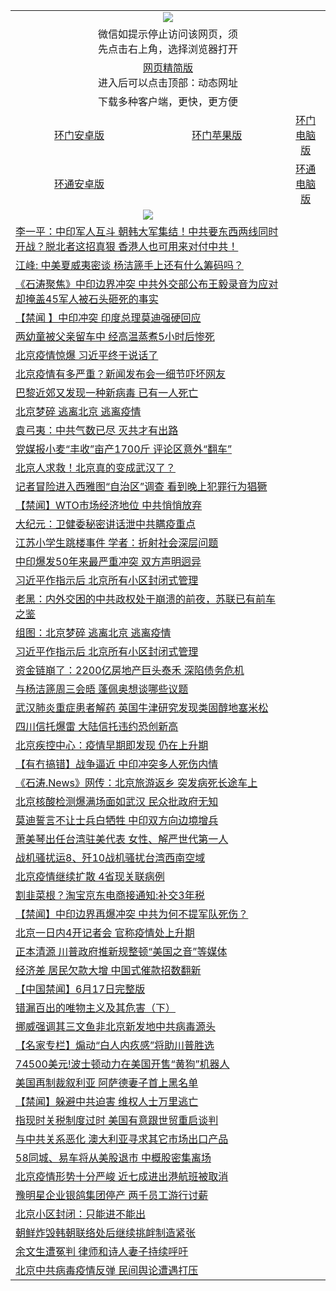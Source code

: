 <table>
  <tr>
    <td colspan="3" align="center"><img src="https://cdn.jsdelivr.net/gh/opipe/up/oGate65.jpg"/></td>
  </tr>
  <tr>
    <td colspan="3" align="center">微信如提示停止访问该网页，须<br/>先点击右上角，选择浏览器打开</td>
  <tr>
  <tr>
    <td colspan="3" align="center"><a href="https://gitcdn.xyz/cdn/otiny/up/master/show005.htm">网页精简版</a><br/>进入后可以点击顶部：动态网址</td>
  </tr>
  <tr>
    <td colspan="3" align="center">下载多种客户端，更快，更方便</td>
  <tr>
  <tr>
    <td align="center"><a href="https://cdn.jsdelivr.net/gh/opipe/up/oGatea.apk">环门安卓版</a></td>
    <td align="center"><a href="https://x.co/odisk">环门苹果版</a></td>
    <td align="center"><a href="https://cdn.jsdelivr.net/gh/opipe/up/oGate.zip">环门电脑版</a></td>
  </tr>
  <tr>
    <td align="center"><a href="https://cdn.jsdelivr.net/gh/opipe/up/oPipe.apk">环通安卓版</a></td>
    <td align="center"></td>
    <td align="center"><a href="https://raw.githubusercontent.com/opipe/up/master/oPipe.zip">环通电脑版</a></td>
  </tr>
  
  <tr>
    <td colspan="2" align=center><img src="https://cdn.jsdelivr.net/gh/gyoupiodf/im1/%E7%BD%91%E9%97%A8%E6%96%B0%E9%97%BB1.jpg"></td>
 </tr>
<tr><td colspan="2" align="left"><a href="https://dwkts8awlbkd7.cloudfront.net/?name=c1186363&key=jdhvxawhshihitwk&from=gy1">李一平：中印军人互斗 朝韩大军集结！中共要东西两线同时开战？脱北者这招真狠 香港人也可用来对付中共！</a></td></tr>
<tr><td colspan="2" align="left"><a href="https://dwkts8awlbkd7.cloudfront.net/?name=c1186382&key=jdhvxawhshihitwk&from=gy1">江峰: 中美夏威夷密谈 杨洁篪手上还有什么筹码吗？</a></td></tr>
<tr><td colspan="2" align="left"><a href="https://dwkts8awlbkd7.cloudfront.net/?name=c1186347&key=jdhvxawhshihitwk&from=gy1">《石涛聚焦》中印边界冲突 中共外交部公布王毅录音为应对 却掩盖45军人被石头砸死的事实</a></td></tr>
<tr><td colspan="2" align="left"><a href="https://dwkts8awlbkd7.cloudfront.net/?name=c1186358&key=jdhvxawhshihitwk&from=gy1">【禁闻 】中印冲突 印度总理莫迪强硬回应</a></td></tr>
<tr><td colspan="2" align="left"><a href="https://dwkts8awlbkd7.cloudfront.net/?name=c1186376&key=jdhvxawhshihitwk&from=gy1">两幼童被父亲留车中 经高温蒸煮5小时后惨死</a></td></tr>
<tr><td colspan="2" align="left"><a href="https://dwkts8awlbkd7.cloudfront.net/?name=c1186391&key=jdhvxawhshihitwk&from=gy1">北京疫情惊爆 习近平终于说话了</a></td></tr>
<tr><td colspan="2" align="left"><a href="https://dwkts8awlbkd7.cloudfront.net/?name=c1186392&key=jdhvxawhshihitwk&from=gy1">北京疫情有多严重？新闻发布会一细节吓坏网友</a></td></tr>
<tr><td colspan="2" align="left"><a href="https://dwkts8awlbkd7.cloudfront.net/?name=c1186375&key=jdhvxawhshihitwk&from=gy1">巴黎近郊又发现一种新病毒 已有一人死亡</a></td></tr>
<tr><td colspan="2" align="left"><a href="https://dwkts8awlbkd7.cloudfront.net/?name=c1186396&key=jdhvxawhshihitwk&from=gy1">北京梦碎 逃离北京 逃离疫情</a></td></tr>
<tr><td colspan="2" align="left"><a href="https://dwkts8awlbkd7.cloudfront.net/?name=c1186383&key=jdhvxawhshihitwk&from=gy1">袁弓夷：中共气数已尽 灭共才有出路</a></td></tr>
<tr><td colspan="2" align="left"><a href="https://dwkts8awlbkd7.cloudfront.net/?name=c1186385&key=jdhvxawhshihitwk&from=gy1">党媒报小麦“丰收”亩产1700斤 评论区意外“翻车”</a></td></tr>
<tr><td colspan="2" align="left"><a href="https://dwkts8awlbkd7.cloudfront.net/?name=c1186395&key=jdhvxawhshihitwk&from=gy1">北京人求救！北京真的变成武汉了？</a></td></tr>
<tr><td colspan="2" align="left"><a href="https://dwkts8awlbkd7.cloudfront.net/?name=c1186373&key=jdhvxawhshihitwk&from=gy1">记者冒险进入西雅图“自治区”调查 看到晚上犯罪行为猖獗</a></td></tr>
<tr><td colspan="2" align="left"><a href="https://dwkts8awlbkd7.cloudfront.net/?name=c1186346&key=jdhvxawhshihitwk&from=gy1">【禁闻】WTO市场经济地位 中共悄悄放弃</a></td></tr>
<tr><td colspan="2" align="left"><a href="https://dwkts8awlbkd7.cloudfront.net/?name=c1186341&key=jdhvxawhshihitwk&from=gy1">大纪元：卫健委秘密讲话泄中共瞒疫重点</a></td></tr>
<tr><td colspan="2" align="left"><a href="https://dwkts8awlbkd7.cloudfront.net/?name=c1186380&key=jdhvxawhshihitwk&from=gy1">江苏小学生跳楼事件 学者：折射社会深层问题</a></td></tr>
<tr><td colspan="2" align="left"><a href="https://dwkts8awlbkd7.cloudfront.net/?name=c1186331&key=jdhvxawhshihitwk&from=gy1">中印爆发50年来最严重冲突 双方声明迥异</a></td></tr>
<tr><td colspan="2" align="left"><a href="https://dwkts8awlbkd7.cloudfront.net/?name=c1186394&key=jdhvxawhshihitwk&from=gy1">习近平作指示后 北京所有小区封闭式管理</a></td></tr>
<tr><td colspan="2" align="left"><a href="https://dwkts8awlbkd7.cloudfront.net/?name=c1186364&key=jdhvxawhshihitwk&from=gy1">老黑：内外交困的中共政权处于崩溃的前夜，苏联已有前车之鉴</a></td></tr>
<tr><td colspan="2" align="left"><a href="https://dwkts8awlbkd7.cloudfront.net/?name=c1186356&key=jdhvxawhshihitwk&from=gy1">组图：北京梦碎 逃离北京 逃离疫情</a></td></tr>
<tr><td colspan="2" align="left"><a href="https://dwkts8awlbkd7.cloudfront.net/?name=c1186332&key=jdhvxawhshihitwk&from=gy1">习近平作指示后 北京所有小区封闭式管理</a></td></tr>
<tr><td colspan="2" align="left"><a href="https://dwkts8awlbkd7.cloudfront.net/?name=c1186337&key=jdhvxawhshihitwk&from=gy1">资金链崩了：2200亿房地产巨头泰禾 深陷债务危机</a></td></tr>
<tr><td colspan="2" align="left"><a href="https://dwkts8awlbkd7.cloudfront.net/?name=c1186315&key=jdhvxawhshihitwk&from=gy1">与杨洁篪周三会晤 蓬佩奥想谈哪些议题</a></td></tr>
<tr><td colspan="2" align="left"><a href="https://dwkts8awlbkd7.cloudfront.net/?name=c1186371&key=jdhvxawhshihitwk&from=gy1">武汉肺炎重症患者解药 英国牛津研究发现类固醇地塞米松</a></td></tr>
<tr><td colspan="2" align="left"><a href="https://dwkts8awlbkd7.cloudfront.net/?name=c1186381&key=jdhvxawhshihitwk&from=gy1">四川信托爆雷 大陆信托违约恐创新高</a></td></tr>
<tr><td colspan="2" align="left"><a href="https://dwkts8awlbkd7.cloudfront.net/?name=c1186317&key=jdhvxawhshihitwk&from=gy1">北京疾控中心：疫情早期即发现 仍在上升期</a></td></tr>
<tr><td colspan="2" align="left"><a href="https://dwkts8awlbkd7.cloudfront.net/?name=c1186343&key=jdhvxawhshihitwk&from=gy1">【有冇搞错】战争逼近 中印冲突多人死伤内情</a></td></tr>
<tr><td colspan="2" align="left"><a href="https://dwkts8awlbkd7.cloudfront.net/?name=c1186348&key=jdhvxawhshihitwk&from=gy1">《石涛.News》网传：北京旅游返乡 突发病死长途车上</a></td></tr>
<tr><td colspan="2" align="left"><a href="https://dwkts8awlbkd7.cloudfront.net/?name=c1186387&key=jdhvxawhshihitwk&from=gy1">北京核酸检测爆满场面如武汉 民众批政府无知</a></td></tr>
<tr><td colspan="2" align="left"><a href="https://dwkts8awlbkd7.cloudfront.net/?name=c1186350&key=jdhvxawhshihitwk&from=gy1">莫迪誓言不让士兵白牺牲 中印双方向边境增兵</a></td></tr>
<tr><td colspan="2" align="left"><a href="https://dwkts8awlbkd7.cloudfront.net/?name=c1186369&key=jdhvxawhshihitwk&from=gy1">萧美琴出任台湾驻美代表 女性、解严世代第一人</a></td></tr>
<tr><td colspan="2" align="left"><a href="https://dwkts8awlbkd7.cloudfront.net/?name=c1186378&key=jdhvxawhshihitwk&from=gy1">战机骚扰运8、歼10战机骚扰台湾西南空域</a></td></tr>
<tr><td colspan="2" align="left"><a href="https://dwkts8awlbkd7.cloudfront.net/?name=c1186386&key=jdhvxawhshihitwk&from=gy1">北京疫情继续扩散 4省现关联病例</a></td></tr>
<tr><td colspan="2" align="left"><a href="https://dwkts8awlbkd7.cloudfront.net/?name=c1186362&key=jdhvxawhshihitwk&from=gy1">割韭菜根？淘宝京东电商接通知:补交3年税</a></td></tr>
<tr><td colspan="2" align="left"><a href="https://dwkts8awlbkd7.cloudfront.net/?name=c1186401&key=jdhvxawhshihitwk&from=gy1">【禁闻】中印边界再爆冲突 中共为何不提军队死伤？</a></td></tr>
<tr><td colspan="2" align="left"><a href="https://dwkts8awlbkd7.cloudfront.net/?name=c1186340&key=jdhvxawhshihitwk&from=gy1">北京一日内4开记者会 官称疫情处上升期</a></td></tr>
<tr><td colspan="2" align="left"><a href="https://dwkts8awlbkd7.cloudfront.net/?name=c1186374&key=jdhvxawhshihitwk&from=gy1">正本清源 川普政府推新规整顿“美国之音”等媒体</a></td></tr>
<tr><td colspan="2" align="left"><a href="https://dwkts8awlbkd7.cloudfront.net/?name=c1186355&key=jdhvxawhshihitwk&from=gy1">经济差 居民欠款大增 中国式催款招数翻新</a></td></tr>
<tr><td colspan="2" align="left"><a href="https://dwkts8awlbkd7.cloudfront.net/?name=c1186399&key=jdhvxawhshihitwk&from=gy1">【中国禁闻】6月17日完整版</a></td></tr>
<tr><td colspan="2" align="left"><a href="https://dwkts8awlbkd7.cloudfront.net/?name=c1186349&key=jdhvxawhshihitwk&from=gy1">错漏百出的唯物主义及其危害（下）</a></td></tr>
<tr><td colspan="2" align="left"><a href="https://dwkts8awlbkd7.cloudfront.net/?name=c1186352&key=jdhvxawhshihitwk&from=gy1">挪威强调其三文鱼非北京新发地中共病毒源头</a></td></tr>
<tr><td colspan="2" align="left"><a href="https://dwkts8awlbkd7.cloudfront.net/?name=c1186384&key=jdhvxawhshihitwk&from=gy1">【名家专栏】煽动“白人内疚感”将助川普胜选</a></td></tr>
<tr><td colspan="2" align="left"><a href="https://dwkts8awlbkd7.cloudfront.net/?name=c1186368&key=jdhvxawhshihitwk&from=gy1">74500美元!波士顿动力在美国开售“黄狗”机器人</a></td></tr>
<tr><td colspan="2" align="left"><a href="https://dwkts8awlbkd7.cloudfront.net/?name=c1186389&key=jdhvxawhshihitwk&from=gy1">美国再制裁叙利亚 阿萨德妻子首上黑名单</a></td></tr>
<tr><td colspan="2" align="left"><a href="https://dwkts8awlbkd7.cloudfront.net/?name=c1186345&key=jdhvxawhshihitwk&from=gy1">【禁闻】躲避中共迫害 维权人士万里逃亡</a></td></tr>
<tr><td colspan="2" align="left"><a href="https://dwkts8awlbkd7.cloudfront.net/?name=c1186379&key=jdhvxawhshihitwk&from=gy1">指现时关税制度过时 美国有意跟世贸重启谈判</a></td></tr>
<tr><td colspan="2" align="left"><a href="https://dwkts8awlbkd7.cloudfront.net/?name=c1186322&key=jdhvxawhshihitwk&from=gy1">与中共关系恶化 澳大利亚寻求其它市场出口产品</a></td></tr>
<tr><td colspan="2" align="left"><a href="https://dwkts8awlbkd7.cloudfront.net/?name=c1186318&key=jdhvxawhshihitwk&from=gy1">58同城、易车将从美股退市 中概股密集离场</a></td></tr>
<tr><td colspan="2" align="left"><a href="https://dwkts8awlbkd7.cloudfront.net/?name=c1186353&key=jdhvxawhshihitwk&from=gy1">北京疫情形势十分严峻 近七成进出港航班被取消</a></td></tr>
<tr><td colspan="2" align="left"><a href="https://dwkts8awlbkd7.cloudfront.net/?name=c1186344&key=jdhvxawhshihitwk&from=gy1">豫明星企业银鸽集团停产 两千员工游行讨薪</a></td></tr>
<tr><td colspan="2" align="left"><a href="https://dwkts8awlbkd7.cloudfront.net/?name=c1186393&key=jdhvxawhshihitwk&from=gy1">北京小区封闭：只能进不能出</a></td></tr>
<tr><td colspan="2" align="left"><a href="https://dwkts8awlbkd7.cloudfront.net/?name=c1186366&key=jdhvxawhshihitwk&from=gy1">朝鲜炸毁韩朝联络处后继续挑衅制造紧张</a></td></tr>
<tr><td colspan="2" align="left"><a href="https://dwkts8awlbkd7.cloudfront.net/?name=c1186319&key=jdhvxawhshihitwk&from=gy1">余文生遭冤判 律师和诗人妻子持续呼吁</a></td></tr>
<tr><td colspan="2" align="left"><a href="https://dwkts8awlbkd7.cloudfront.net/?name=c1186365&key=jdhvxawhshihitwk&from=gy1">北京中共病毒疫情反弹 民间舆论遭遇打压</a></td></tr>


</table>

